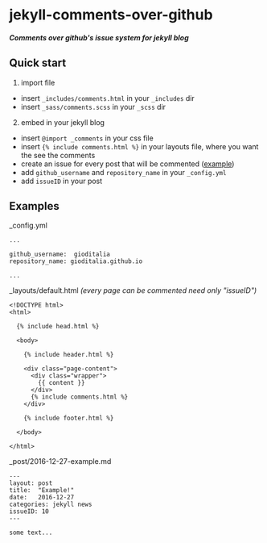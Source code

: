 # jekyll-comments-over-github
##### Comments over github's issue system for jekyll blog

## Quick start
1. import file
 * insert `_includes/comments.html` in your `_includes` dir
 * insert `_sass/comments.scss` in your `_scss` dir

2. embed in your jekyll blog
 * insert `@import _comments` in your css file
 * insert `{% include comments.html %}` in your layouts file, where you want the see the comments
 * create an issue for every post that will be commented ([example][example_issue])
 * add `github_username` and `repository_name` in your `_config.yml`
 * add `issueID` in your post

## Examples

  _config.yml
  ```
  ...

  github_username:  gioditalia
  repository_name: gioditalia.github.io

  ...
  ```

  _layouts/default.html *(every page can be commented need only "issueID")*
  ```
  <!DOCTYPE html>
  <html>

    {% include head.html %}

    <body>

      {% include header.html %}

      <div class="page-content">
        <div class="wrapper">
          {{ content }}
        </div>
        {% include comments.html %}
      </div>

      {% include footer.html %}

    </body>

  </html>
  ```

  _post/2016-12-27-example.md
  ```
  ---
  layout: post
  title:  "Example!"
  date:   2016-12-27
  categories: jekyll news
  issueID: 10
  ---

  some text...
  ```


 [example_issue]: https://github.com/gioditalia/gioditalia.github.io/issues/1
